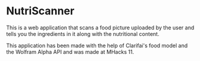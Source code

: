 #                                                           NutriScanner
This is a web application that scans a food picture uploaded by the user and tells you the ingredients in it along with the nutritional content. 

This application has been made with the help of Clarifai's food model and the Wolfram Alpha API and was made at MHacks 11.
